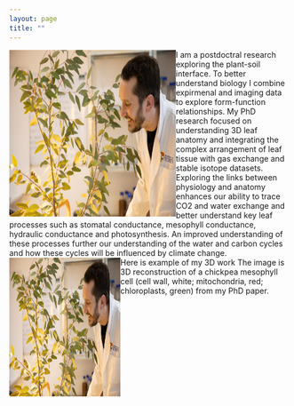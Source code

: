 ```yaml
---
layout: page
title: ""
---
```


<img align="left" src="richardharwood.png" width="300" height="300" /> I am a postdoctral research exploring the plant-soil interface. To better understand biology I combine expirmenal and imaging data to explore form-function relationships. My PhD research focused on understanding 3D leaf anatomy and integrating the complex arrangement of leaf tissue with gas exchange and stable isotope datasets. Exploring the links between physiology and anatomy enhances our ability to trace CO2 and water exchange and better understand key leaf processes such as stomatal conductance, mesophyll conductance, hydraulic conductance and photosynthesis. An improved understanding of these processes further our understanding of the water and carbon cycles and how these cycles will be influenced by climate change. 
<br>
<img align="left" src="richardharwood.png" width="200" height="250" /> Here is example of my 3D work The image is 3D reconstruction of a chickpea mesophyll cell (cell wall, white; mitochondria, red; chloroplasts, green) from my PhD paper. 


